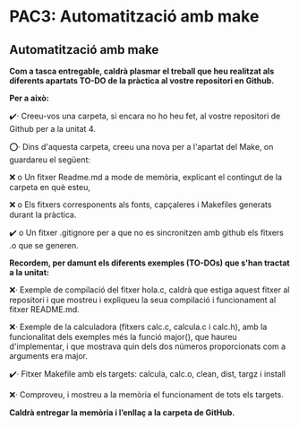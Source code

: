 # PAC3: Automatització amb make

## Automatització amb make



**Com a tasca entregable, caldrà plasmar el treball que heu realitzat als diferents apartats TO-DO de la pràctica al vostre repositori en Github.**



**Per a això:**

✔️· Creeu-vos una carpeta, si encara no ho heu fet, al vostre repositori de Github per a la unitat 4.

⭕· Dins d'aquesta carpeta, creeu una nova per a l'apartat del Make, on guardareu el següent:

❌    o Un fitxer Readme.md a mode de memòria, explicant el contingut de la carpeta en què esteu,

❌    o Els fitxers corresponents als fonts, capçaleres i Makefiles generats durant la pràctica.

✔️    o Un fitxer .gitignore per a que no es sincronitzen amb github els fitxers .o que se generen.



**Recordem, per damunt els diferents exemples (TO-DOs) que s'han tractat a la unitat:**



❌· Exemple de compilació del fitxer hola.c, caldrà que estiga aquest fitxer al repositori i que mostreu i expliqueu la seua compilació i funcionament al fitxer README.md.

❌· Exemple de la calculadora (fitxers calc.c, calcula.c i calc.h), amb la funcionalitat dels exemples més la funció major(), que haureu d'implementar, i que mostrava quin dels dos números proporcionats com a arguments era major.

✔️· Fitxer Makefile amb els targets: calcula, calc.o, clean, dist, targz i install

❌· Comproveu, i mostreu a la memòria el funcionament de tots els targets.



**Caldrà entregar la memòria i l’enllaç a la carpeta de GitHub.**